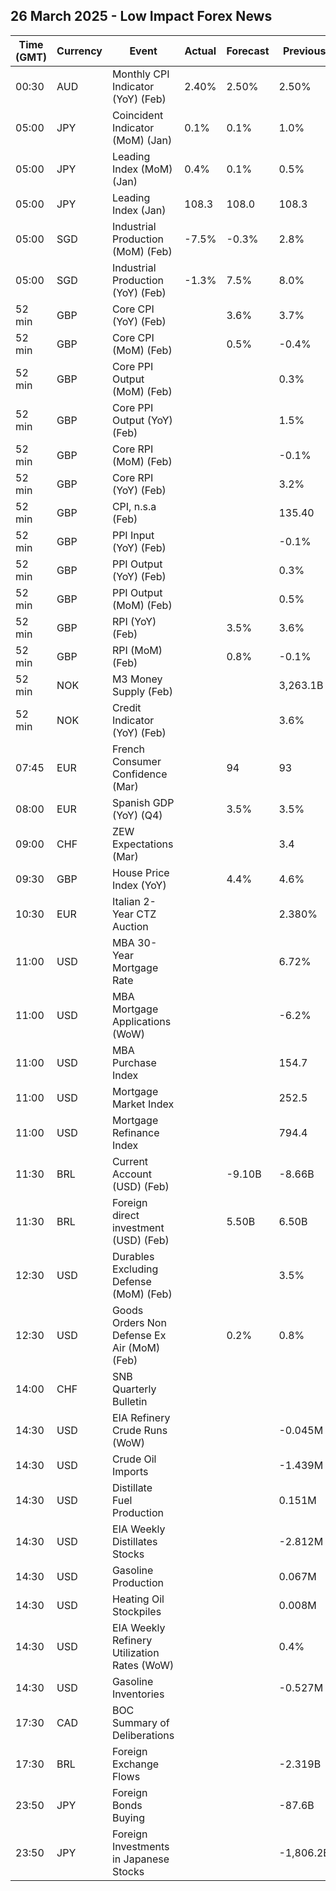 ## 26 March 2025 - Low Impact Forex News

| Time (GMT) | Currency | Event | Actual | Forecast | Previous |
|------|----------|-------|--------|----------|----------|
| 00:30 | AUD | Monthly CPI Indicator (YoY) (Feb) | 2.40% | 2.50% | 2.50% |
| 05:00 | JPY | Coincident Indicator (MoM) (Jan) | 0.1% | 0.1% | 1.0% |
| 05:00 | JPY | Leading Index (MoM) (Jan) | 0.4% | 0.1% | 0.5% |
| 05:00 | JPY | Leading Index (Jan) | 108.3 | 108.0 | 108.3 |
| 05:00 | SGD | Industrial Production (MoM) (Feb) | -7.5% | -0.3% | 2.8% |
| 05:00 | SGD | Industrial Production (YoY) (Feb) | -1.3% | 7.5% | 8.0% |
| 52 min | GBP | Core CPI (YoY) (Feb) |  | 3.6% | 3.7% |
| 52 min | GBP | Core CPI (MoM) (Feb) |  | 0.5% | -0.4% |
| 52 min | GBP | Core PPI Output (MoM) (Feb) |  |  | 0.3% |
| 52 min | GBP | Core PPI Output (YoY) (Feb) |  |  | 1.5% |
| 52 min | GBP | Core RPI (MoM) (Feb) |  |  | -0.1% |
| 52 min | GBP | Core RPI (YoY) (Feb) |  |  | 3.2% |
| 52 min | GBP | CPI, n.s.a (Feb) |  |  | 135.40 |
| 52 min | GBP | PPI Input (YoY) (Feb) |  |  | -0.1% |
| 52 min | GBP | PPI Output (YoY) (Feb) |  |  | 0.3% |
| 52 min | GBP | PPI Output (MoM) (Feb) |  |  | 0.5% |
| 52 min | GBP | RPI (YoY) (Feb) |  | 3.5% | 3.6% |
| 52 min | GBP | RPI (MoM) (Feb) |  | 0.8% | -0.1% |
| 52 min | NOK | M3 Money Supply (Feb) |  |  | 3,263.1B |
| 52 min | NOK | Credit Indicator (YoY) (Feb) |  |  | 3.6% |
| 07:45 | EUR | French Consumer Confidence (Mar) |  | 94 | 93 |
| 08:00 | EUR | Spanish GDP (YoY) (Q4) |  | 3.5% | 3.5% |
| 09:00 | CHF | ZEW Expectations (Mar) |  |  | 3.4 |
| 09:30 | GBP | House Price Index (YoY) |  | 4.4% | 4.6% |
| 10:30 | EUR | Italian 2-Year CTZ Auction |  |  | 2.380% |
| 11:00 | USD | MBA 30-Year Mortgage Rate |  |  | 6.72% |
| 11:00 | USD | MBA Mortgage Applications (WoW) |  |  | -6.2% |
| 11:00 | USD | MBA Purchase Index |  |  | 154.7 |
| 11:00 | USD | Mortgage Market Index |  |  | 252.5 |
| 11:00 | USD | Mortgage Refinance Index |  |  | 794.4 |
| 11:30 | BRL | Current Account (USD) (Feb) |  | -9.10B | -8.66B |
| 11:30 | BRL | Foreign direct investment (USD) (Feb) |  | 5.50B | 6.50B |
| 12:30 | USD | Durables Excluding Defense (MoM) (Feb) |  |  | 3.5% |
| 12:30 | USD | Goods Orders Non Defense Ex Air (MoM) (Feb) |  | 0.2% | 0.8% |
| 14:00 | CHF | SNB Quarterly Bulletin |  |  |  |
| 14:30 | USD | EIA Refinery Crude Runs (WoW) |  |  | -0.045M |
| 14:30 | USD | Crude Oil Imports |  |  | -1.439M |
| 14:30 | USD | Distillate Fuel Production |  |  | 0.151M |
| 14:30 | USD | EIA Weekly Distillates Stocks |  |  | -2.812M |
| 14:30 | USD | Gasoline Production |  |  | 0.067M |
| 14:30 | USD | Heating Oil Stockpiles |  |  | 0.008M |
| 14:30 | USD | EIA Weekly Refinery Utilization Rates (WoW) |  |  | 0.4% |
| 14:30 | USD | Gasoline Inventories |  |  | -0.527M |
| 17:30 | CAD | BOC Summary of Deliberations |  |  |  |
| 17:30 | BRL | Foreign Exchange Flows |  |  | -2.319B |
| 23:50 | JPY | Foreign Bonds Buying |  |  | -87.6B |
| 23:50 | JPY | Foreign Investments in Japanese Stocks |  |  | -1,806.2B |
